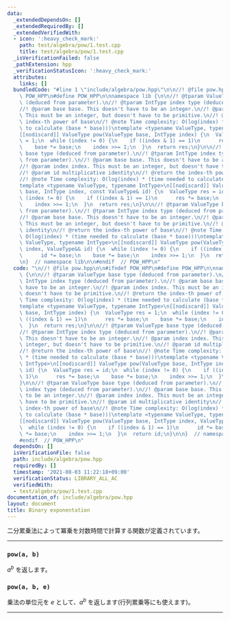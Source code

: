 ```yaml
---
data:
  _extendedDependsOn: []
  _extendedRequiredBy: []
  _extendedVerifiedWith:
  - icon: ':heavy_check_mark:'
    path: test/algebra/pow/1.test.cpp
    title: test/algebra/pow/1.test.cpp
  _isVerificationFailed: false
  _pathExtension: hpp
  _verificationStatusIcon: ':heavy_check_mark:'
  attributes:
    links: []
  bundledCode: "#line 1 \"include/algebra/pow.hpp\"\n\n//! @file pow.hpp\n\n#ifndef\
    \ POW_HPP\n#define POW_HPP\n\nnamespace lib {\n\n//! @tparam ValueType base type\
    \ (deduced from parameter).\n//! @tparam IntType index type (deduced from parameter).\n\
    //! @param base base. This doesn't have to be an integer.\n//! @param index index.\
    \ This must be an integer, but doesn't have to be primitive.\n//! @return the\
    \ index-th power of base\n//! @note Time complexity: O(log(index) * (time needed\
    \ to calculate (base * base)))\ntemplate <typename ValueType, typename IntType>\n\
    [[nodiscard]] ValueType pow(ValueType base, IntType index) {\n  ValueType res\
    \ = 1;\n  while (index != 0) {\n    if ((index & 1) == 1)\n      res *= base;\n\
    \    base *= base;\n    index >>= 1;\n  }\n  return res;\n}\n\n//! @tparam ValueType\
    \ base type (deduced from parameter).\n//! @tparam IntType index type (deduced\
    \ from parameter).\n//! @param base base. This doesn't have to be an integer.\n\
    //! @param index index. This must be an integer, but doesn't have to be primitive.\n\
    //! @param id multiplicative identity\n//! @return the index-th power of base\n\
    //! @note Time complexity: O(log(index) * (time needed to calculate (base * base)))\n\
    template <typename ValueType, typename IntType>\n[[nodiscard]] ValueType pow(ValueType\
    \ base, IntType index, const ValueType& id) {\n  ValueType res = id;\n  while\
    \ (index != 0) {\n    if ((index & 1) == 1)\n      res *= base;\n    base *= base;\n\
    \    index >>= 1;\n  }\n  return res;\n}\n\n//! @tparam ValueType base type (deduced\
    \ from parameter).\n//! @tparam IntType index type (deduced from parameter).\n\
    //! @param base base. This doesn't have to be an integer.\n//! @param index index.\
    \ This must be an integer, but doesn't have to be primitive.\n//! @param id multiplicative\
    \ identity\n//! @return the index-th power of base\n//! @note Time complexity:\
    \ O(log(index) * (time needed to calculate (base * base)))\ntemplate <typename\
    \ ValueType, typename IntType>\n[[nodiscard]] ValueType pow(ValueType base, IntType\
    \ index, ValueType&& id) {\n  while (index != 0) {\n    if ((index & 1) == 1)\n\
    \      id *= base;\n    base *= base;\n    index >>= 1;\n  }\n  return id;\n}\n\
    \n}  // namespace lib\n\n#endif  // POW_HPP\n"
  code: "\n//! @file pow.hpp\n\n#ifndef POW_HPP\n#define POW_HPP\n\nnamespace lib\
    \ {\n\n//! @tparam ValueType base type (deduced from parameter).\n//! @tparam\
    \ IntType index type (deduced from parameter).\n//! @param base base. This doesn't\
    \ have to be an integer.\n//! @param index index. This must be an integer, but\
    \ doesn't have to be primitive.\n//! @return the index-th power of base\n//! @note\
    \ Time complexity: O(log(index) * (time needed to calculate (base * base)))\n\
    template <typename ValueType, typename IntType>\n[[nodiscard]] ValueType pow(ValueType\
    \ base, IntType index) {\n  ValueType res = 1;\n  while (index != 0) {\n    if\
    \ ((index & 1) == 1)\n      res *= base;\n    base *= base;\n    index >>= 1;\n\
    \  }\n  return res;\n}\n\n//! @tparam ValueType base type (deduced from parameter).\n\
    //! @tparam IntType index type (deduced from parameter).\n//! @param base base.\
    \ This doesn't have to be an integer.\n//! @param index index. This must be an\
    \ integer, but doesn't have to be primitive.\n//! @param id multiplicative identity\n\
    //! @return the index-th power of base\n//! @note Time complexity: O(log(index)\
    \ * (time needed to calculate (base * base)))\ntemplate <typename ValueType, typename\
    \ IntType>\n[[nodiscard]] ValueType pow(ValueType base, IntType index, const ValueType&\
    \ id) {\n  ValueType res = id;\n  while (index != 0) {\n    if ((index & 1) ==\
    \ 1)\n      res *= base;\n    base *= base;\n    index >>= 1;\n  }\n  return res;\n\
    }\n\n//! @tparam ValueType base type (deduced from parameter).\n//! @tparam IntType\
    \ index type (deduced from parameter).\n//! @param base base. This doesn't have\
    \ to be an integer.\n//! @param index index. This must be an integer, but doesn't\
    \ have to be primitive.\n//! @param id multiplicative identity\n//! @return the\
    \ index-th power of base\n//! @note Time complexity: O(log(index) * (time needed\
    \ to calculate (base * base)))\ntemplate <typename ValueType, typename IntType>\n\
    [[nodiscard]] ValueType pow(ValueType base, IntType index, ValueType&& id) {\n\
    \  while (index != 0) {\n    if ((index & 1) == 1)\n      id *= base;\n    base\
    \ *= base;\n    index >>= 1;\n  }\n  return id;\n}\n\n}  // namespace lib\n\n\
    #endif  // POW_HPP\n"
  dependsOn: []
  isVerificationFile: false
  path: include/algebra/pow.hpp
  requiredBy: []
  timestamp: '2021-08-03 11:22:18+09:00'
  verificationStatus: LIBRARY_ALL_AC
  verifiedWith:
  - test/algebra/pow/1.test.cpp
documentation_of: include/algebra/pow.hpp
layout: document
title: Binary exponentation
---
```


二分累乗法によって冪乗を対数時間で計算する関数が定義されています。

---

### `pow(a, b)`

$a^b$ を返します。

### `pow(a, b, e)`

乗法の単位元を $e$ として、$a^b$ を返します(行列累乗等にも使えます)。

---
